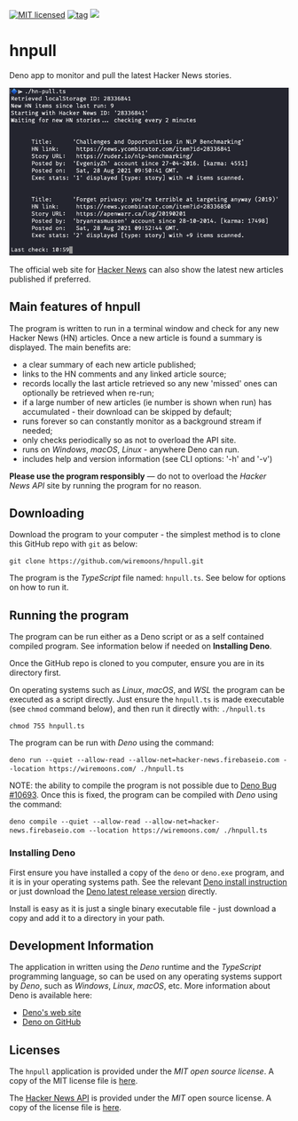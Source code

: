 [![MIT licensed](https://img.shields.io/badge/license-MIT-blue.svg)](https://raw.githubusercontent.com/hyperium/hyper/master/LICENSE)
[![tag](https://img.shields.io/github/v/release/wiremoons/hnpull.svg)](https://github.com/wiremoons/hnpull/releases)
[![](https://img.shields.io/badge/deno-v1.19.1-green.svg)](https://github.com/denoland/deno)

# hnpull

Deno app to monitor and pull the latest Hacker News stories.

![hn-pull.ts screenshot](images/screen1.png)

The official web site for [Hacker News](https://news.ycombinator.com/news) can
also show the latest new articles published if preferred.

## Main features of hnpull

The program is written to run in a terminal window and check for any new Hacker
News (HN) articles. Once a new article is found a summary is displayed. The main
benefits are:

- a clear summary of each new article published;
- links to the HN comments and any linked article source;
- records locally the last article retrieved so any new 'missed' ones can
  optionally be retrieved when re-run;
- if a large number of new articles (ie number is shown when run) has
  accumulated - their download can be skipped by default;
- runs forever so can constantly monitor as a background stream if needed;
- only checks periodically so as not to overload the API site.
- runs on _Windows_, _macOS_, _Linux_ - anywhere Deno can run.
- includes help and version information (see CLI options: '-h' and '-v')

**Please use the program responsibly** — do not to overload the _Hacker News
API_ site by running the program for no reason.

## Downloading

Download the program to your computer - the simplest method is to clone this
GitHub repo with `git` as below:

```console
git clone https://github.com/wiremoons/hnpull.git
```

The program is the _TypeScript_ file named: `hnpull.ts`. See below for options
on how to run it.

## Running the program

The program can be run either as a Deno script or as a self contained compiled
program. See information below if needed on **Installing Deno**.

Once the GitHub repo is cloned to you computer, ensure you are in its directory
first.

On operating systems such as _Linux_, _macOS_, and _WSL_ the program can be
executed as a script directly. Just ensure the `hnpull.ts` is made executable
(see `chmod` command below), and then run it directly with: `./hnpull.ts`

```console
chmod 755 hnpull.ts
```

The program can be run with _Deno_ using the command:

```console
deno run --quiet --allow-read --allow-net=hacker-news.firebaseio.com --location https://wiremoons.com/ ./hnpull.ts
```

NOTE: the ability to compile the program is not possible due to
[Deno Bug #10693](https://github.com/denoland/deno/issues/10693). Once this is
fixed, the program can be compiled with _Deno_ using the command:

```console
deno compile --quiet --allow-read --allow-net=hacker-news.firebaseio.com --location https://wiremoons.com/ ./hnpull.ts
```

### Installing Deno

First ensure you have installed a copy of the `deno` or `deno.exe` program, and
it is in your operating systems path. See the relevant
[Deno install instruction](https://github.com/denoland/deno_install) or just
download the
[Deno latest release version](https://github.com/denoland/deno/releases)
directly.

Install is easy as it is just a single binary executable file - just download a
copy and add it to a directory in your path.

## Development Information

The application in written using the _Deno_ runtime and the _TypeScript_
programming language, so can be used on any operating systems support by _Deno_,
such as _Windows_, _Linux_, _macOS_, etc. More information about Deno is
available here:

- [Deno's web site](https://deno.land/)
- [Deno on GitHub](https://github.com/denoland)

## Licenses

The `hnpull` application is provided under the _MIT open source license_. A copy
of the MIT license file is [here](./LICENSE).

The [Hacker News API](https://github.com/HackerNews/API) is provided under the
_MIT_ open source license. A copy of the license file is
[here](https://github.com/HackerNews/API/blob/665205f324b95f60bc7889b543978f728c274c4a/LICENSE).
